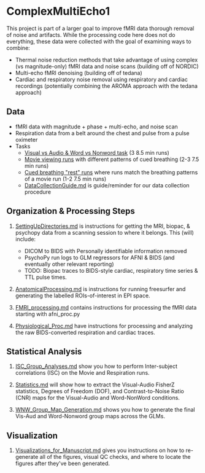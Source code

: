 # ComplexMultiEcho1

This project is part of a larger goal to improve fMRI data thorough removal of noise and artifacts.
While the processing code here does not do everything, these data were collected with the goal of
examining ways to combine:

- Thermal noise reduction methods that take advantage of using complex (vs magnitude-only) fMRI
  data and noise scans (building off of NORDIC)
- Multi-echo fMRI denoising (building off of tedana)
- Cardiac and respiratory noise removal using respiratory and cardiac recordings (potentially combining the AROMA approach with the tedana approach)

## Data

- fMRI data with magnitude + phase + multi-echo, and noise scan
- Respiration data from a belt around the chest and pulse from a pulse oximeter
- Tasks
  - [Visual vs Audio & Word vs Nonword task](PsychoPy/WordNonword/README_WordNonword.md) (3 8.5 min runs)
  - [Movie viewing runs](PsychoPy/MovieRespiration/README_MovieRespiration.md) with different patterns of cued breathing (2-3 7.5 min runs)
  - [Cued breathing "rest" runs](PsychoPy/MovieRespiration/README_MovieRespiration.md) where runs match the breathing patterns of a movie run (1-2 7.5 min runs)
  - [DataCollectionGuide.md](DataCollectionGuide.md) is guide/reminder for our data collection procedure

## Organization & Processing Steps

1. [SettingUpDirectories.md](Conversion/SettingUpDirectories.md) is instructions for getting the MRI, biopac, & psychopy data from a scanning session to where it belongs. This (will) include:
    - DICOM to BIDS with Personally identifiable information removed
    - PsychoPy run logs to GLM regressors for AFNI & BIDS (and eventually other relevant reporting)
    - TODO: Biopac traces to BIDS-style cardiac, respiratory time series & TTL pulse times.

2. [AnatomicalProcessing.md](AnatomicalProcessing/AnatomicalProcessing.md) is instructions for running freesurfer
and generating the labelled ROIs-of-interest in EPI space.

3. [FMRI_processing.md](FMRI_processing/FMRI_processing.md) contains instructions for processing the fMRI data
starting with afni_proc.py

4. [Physiological_Proc.md](PhysioProcessing/Physiological_Proc.md) have instructions for processing and analyzing the raw BIDS-converted respiration and cardiac traces.

## Statistical Analysis

1. [ISC_Group_Analyses.md](GroupStatistics/MovieRespiration_Stats/ISC_Group_Analyses.md) show you how to perform Inter-subject correlations (ISC) on the Movie and Respiration runs.

2. [Statistics.md](GroupStatistics/WNW_Stats/Statistics.md) will show how to extract the Visual-Audio FisherZ statistics, Degrees of Freedom (DOF), and Contrast-to-Noise Ratio (CNR) maps for the Visual-Audio and Word-NonWord conditions.

3. [WNW_Group_Map_Generation.md](FMRI_processing/WNW_Group_Map_Generation.md) shows you how to generate the final Vis-Aud and Word-Nonword group maps across the GLMs.

## Visualization

1. [Visualizations_for_Manuscript.md](Visualizations_for_Manuscript.md) gives you instructions on how to re-generate all of the figures, visual QC checks, and where to locate the figures after they've been generated.
